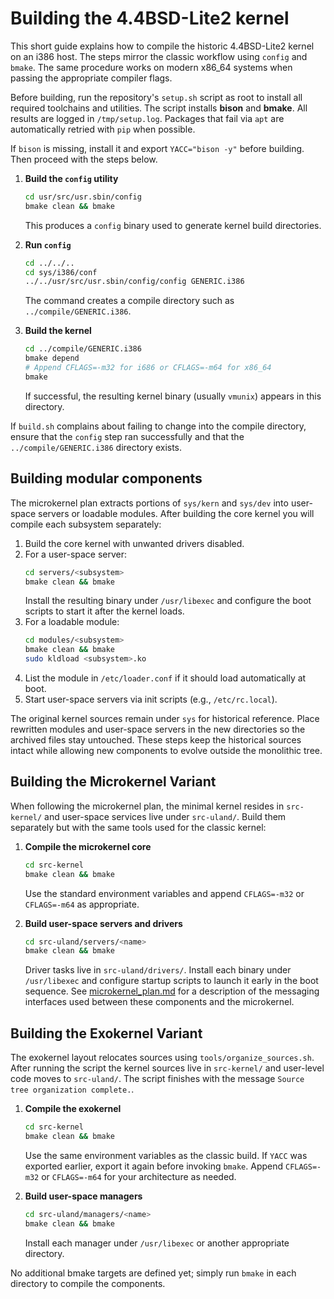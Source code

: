 # Building the 4.4BSD-Lite2 kernel

This short guide explains how to compile the historic 4.4BSD-Lite2 kernel on an i386 host. The steps mirror the classic workflow using `config` and `bmake`. The same procedure works on modern x86_64 systems when passing the appropriate compiler flags.

Before building, run the repository's `setup.sh` script as root to install all
required toolchains and utilities.  The script installs **bison** and **bmake**.  All results are logged in
`/tmp/setup.log`.  Packages that fail via `apt` are automatically retried with
`pip` when possible.

If `bison` is missing, install it and export `YACC="bison -y"` before building.
Then proceed with the steps below.

1. **Build the `config` utility**
   ```sh
   cd usr/src/usr.sbin/config
   bmake clean && bmake
   ```
   This produces a `config` binary used to generate kernel build directories.

2. **Run `config`**
   ```sh
   cd ../../..
   cd sys/i386/conf
   ../../usr/src/usr.sbin/config/config GENERIC.i386
   ```
   The command creates a compile directory such as `../compile/GENERIC.i386`.

3. **Build the kernel**
   ```sh
   cd ../compile/GENERIC.i386
   bmake depend
   # Append CFLAGS=-m32 for i686 or CFLAGS=-m64 for x86_64
   bmake
   ```
   If successful, the resulting kernel binary (usually `vmunix`) appears in this directory.

If `build.sh` complains about failing to change into the compile directory, ensure that the `config` step ran successfully and that the `../compile/GENERIC.i386` directory exists.

## Building modular components

The microkernel plan extracts portions of `sys/kern` and `sys/dev` into user-space servers or loadable modules.  After building the core kernel you will compile each subsystem separately:

1. Build the core kernel with unwanted drivers disabled.
2. For a user-space server:
   ```sh
   cd servers/<subsystem>
   bmake clean && bmake
   ```
   Install the resulting binary under `/usr/libexec` and configure the boot scripts to start it after the kernel loads.
3. For a loadable module:
   ```sh
   cd modules/<subsystem>
   bmake clean && bmake
   sudo kldload <subsystem>.ko
   ```
4. List the module in `/etc/loader.conf` if it should load automatically at boot.
5. Start user-space servers via init scripts (e.g., `/etc/rc.local`).

The original kernel sources remain under `sys` for historical reference. Place rewritten modules and user-space servers in the new directories so the archived files stay untouched.
These steps keep the historical sources intact while allowing new components to evolve outside the monolithic tree.

## Building the Microkernel Variant

When following the microkernel plan, the minimal kernel resides in
`src-kernel/` and user-space services live under `src-uland/`.  Build them
separately but with the same tools used for the classic kernel:

1. **Compile the microkernel core**
   ```sh
   cd src-kernel
   bmake clean && bmake
   ```
   Use the standard environment variables and append `CFLAGS=-m32` or
   `CFLAGS=-m64` as appropriate.

2. **Build user-space servers and drivers**
   ```sh
   cd src-uland/servers/<name>
   bmake clean && bmake
   ```
   Driver tasks live in `src-uland/drivers/`.  Install each binary under
   `/usr/libexec` and configure startup scripts to launch it early in the boot
   sequence.  See [microkernel_plan.md](microkernel_plan.md) for a description of
   the messaging interfaces used between these components and the microkernel.

## Building the Exokernel Variant

The exokernel layout relocates sources using `tools/organize_sources.sh`. After running the script the kernel sources live in `src-kernel/` and user-level code moves to `src-uland/`. The script finishes with the message `Source tree organization complete.`.

1. **Compile the exokernel**
   ```sh
   cd src-kernel
   bmake clean && bmake
   ```
   Use the same environment variables as the classic build. If `YACC` was exported earlier, export it again before invoking `bmake`. Append `CFLAGS=-m32` or `CFLAGS=-m64` for your architecture as needed.

2. **Build user-space managers**
   ```sh
   cd src-uland/managers/<name>
   bmake clean && bmake
   ```
   Install each manager under `/usr/libexec` or another appropriate directory.

No additional bmake targets are defined yet; simply run `bmake` in each directory to compile the components.
